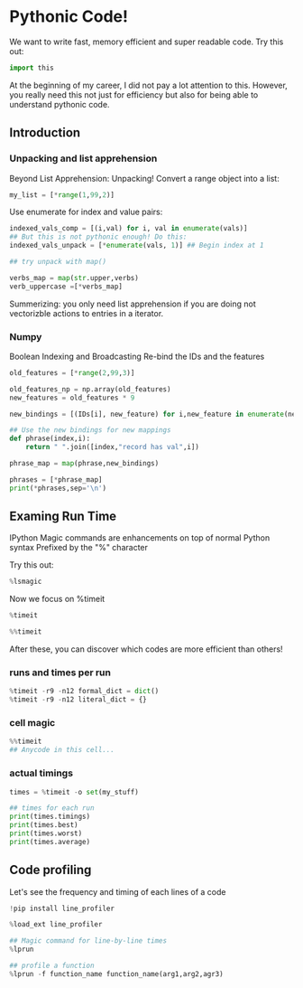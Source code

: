 # Pythonic Code!
We want to write fast, memory efficient and super readable code.
Try this out:
```python
import this
```

At the beginning of my career, I did not pay a lot attention to this.
However, you really need this not just for efficiency but also for being able to understand pythonic code.


## Introduction

### Unpacking and list apprehension
Beyond List Apprehension: Unpacking!
Convert a range object into a list:
```python
my_list = [*range(1,99,2)]
```

Use enumerate for index and value pairs:
```python
indexed_vals_comp = [(i,val) for i, val in enumerate(vals)]
## But this is not pythonic enough! Do this:
indexed_vals_unpack = [*enumerate(vals, 1)] ## Begin index at 1 

## try unpack with map()

verbs_map = map(str.upper,verbs)
verb_uppercase =[*verbs_map]
```

Summerizing: you only need list apprehension if you are doing not vectorizble actions to entries in a iterator.

### Numpy 
Boolean Indexing and Broadcasting
Re-bind the IDs and the features
```python
old_features = [*range(2,99,3)]

old_features_np = np.array(old_features)
new_features = old_features * 9

new_bindings = [(IDs[i], new_feature) for i,new_feature in enumerate(new_features)]

## Use the new bindings for new mappings
def phrase(index,i):
    return " ".join([index,"record has val",i])

phrase_map = map(phrase,new_bindings)

phrases = [*phrase_map]
print(*phrases,sep='\n')
```

## Examing Run Time
IPython Magic commands are enhancements on top of normal Python syntax
Prefixed by the "%" character

Try this out:
```python
%lsmagic
```

Now we focus on %timeit
```python
%timeit

%%timeit
```
After these, you can discover which codes are more efficient than others!

### runs and times per run
```python
%timeit -r9 -n12 formal_dict = dict()
%timeit -r9 -n12 literal_dict = {}
```

### cell magic
```python
%%timeit
## Anycode in this cell...
```
### actual timings
```python
times = %timeit -o set(my_stuff)

## times for each run
print(times.timings)
print(times.best)
print(times.worst)
print(times.average)

```
## Code profiling
Let's see the frequency and timing of each lines of a code
```python
!pip install line_profiler

%load_ext line_profiler

## Magic command for line-by-line times
%lprun

## profile a function
%lprun -f function_name function_name(arg1,arg2,agr3)

```


